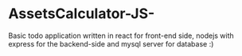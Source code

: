# AssetsCalculator-JS-
Basic todo application written in react for front-end side, nodejs with express for the backend-side and mysql server for database :)

